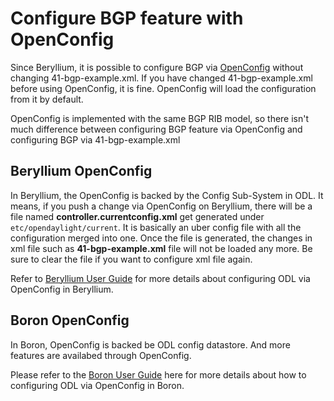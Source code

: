 # Configure BGP feature with OpenConfig

Since Beryllium, it is possible to configure BGP via [OpenConfig](http://www.openconfig.net/) without changing 41-bgp-example.xml.  If you have changed 41-bgp-example.xml before using OpenConfig, it is fine.  OpenConfig will load the configuration from it by default.

OpenConfig is implemented with the same BGP RIB model, so there isn't much difference between configuring BGP feature via OpenConfig and configuring BGP via 41-bgp-example.xml

## Beryllium OpenConfig

In Beryllium, the OpenConfig is backed by the Config Sub-System in ODL.  It means, if you push a change via OpenConfig on Beryllium, there will be a file named **controller.currentconfig.xml** get generated under `etc/opendaylight/current`.  It is basically an uber config file with all the configuration merged into one.  Once the file is generated, the changes in xml file such as **41-bgp-example.xml** file will not be loaded any more.  Be sure to clear the file if you want to configure xml file again.

Refer to [Beryllium User Guide](https://wiki.opendaylight.org/view/BGP_LS_PCEP:Beryllium_User_Guide#OpenConfig_BGP) for more details about configuring ODL via OpenConfig in Beryllium.

## Boron OpenConfig

In Boron, OpenConfig is backed be ODL config datastore.  And more features are availabed through OpenConfig.

Please refer to the [Boron User Guide](https://logs.opendaylight.org/releng/jenkins092/docs-verify-rtd-carbon/246/archives/docs/_build/html/user-guide/bgp-user-guide.html) here for more details about how to configuring ODL via OpenConfig in Boron.

